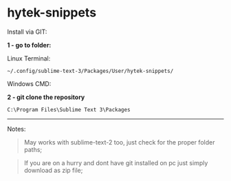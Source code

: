 # hytek-snippets


Install via GIT:

  **1 - go to folder:**

  Linux Terminal: 

   `~/.config/sublime-text-3/Packages/User/hytek-snippets/`

  Windows CMD: 

  **2 - git clone the repository**

  `C:\Program Files\Sublime Text 3\Packages`


---
Notes:

> May works with sublime-text-2 too, just check for the proper folder paths; 

> If you are on a hurry and dont have git installed on pc just simply download as zip file;
